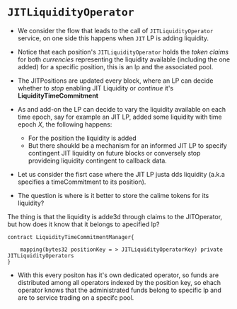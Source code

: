 # `JITLiquidityOperator`

- We consider the flow that leads to the call of `JITLiquidityOperator` service, on one side this happens when `JIT` LP is adding liquidity.


- Notice that each position's `JITLiquidityOperator` holds the _token claims_ for both _currencies_ representing the liquidity available (including the one added) for a specific position, this is an lp and the associated pool. 

- The JITPositions are updated every block, where an LP can decide whether to _stop_ enabling JIT Liquidity or _continue_ it's **LiquidityTimeCommitment**

- As and add-on the LP can decide to vary the liquidity available on each time epoch, say for example an JIT LP, added some liquidity with time epoch $X$, the following happens:

   - For the position the liquidity is added 
   - But there shoukld be a mechanism for an informed JIT LP to specify contingent JIT liquidity on future blocks or conversely stop provideing liquidity contingent to callback data.
 
 - Let us consider the fisrt case where the JIT LP justa dds liquidity (a.k.a specifies a timeCommitment to its position).
- The question is where is it better to store the calime tokens for its liquidity? 

The thing is that the liquidity is adde3d through claims to the JITOperator, but how does it know that it belongs to apecified lp?
```solidity
contract LiquidityTimeCommitmentManager{
    
    mapping(bytes32 positionKey = > JITLiquidityOperatorKey) private JITLiquidityOperators
}

```
- With this every positon has it's own dedicated operator, so funds are distributed among all operators indexed by the position key, so ehach operator knows that the administrated funds belong to specific lp and are to service trading on a specifc pool.
